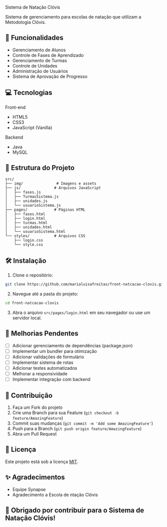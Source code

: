 Sistema de Natação Clóvis

Sistema de gerenciamento para escolas de natação que utilizam a Metodologia Clóvis.

## 🚀 Funcionalidades

- Gerenciamento de Alunos
- Controle de Fases de Aprendizado
- Gerenciamento de Turmas
- Controle de Unidades
- Administração de Usuários
- Sistema de Aprovação de Progresso

## 💻 Tecnologias
Front-end 

- HTML5
- CSS3
- JavaScript (Vanilla)

Backend
- Java
- MySQL

## 📁 Estrutura do Projeto

```
src/
├── img/               # Imagens e assets
├── js/               # Arquivos JavaScript
│   ├── fases.js
│   ├── TurmasSistema.js
│   ├── unidades.js
│   └── usuarioSistema.js
├── pages/            # Páginas HTML
│   ├── fases.html
│   ├── login.html
│   ├── turmas.html
│   ├── unidades.html
│   └── usuarioSistema.html
└── styles/           # Arquivos CSS
    ├── login.css
    └── style.css
```

## 🛠️ Instalação

1. Clone o repositório:
```bash
git clone https://github.com/marialuisafreitas/front-natcacao-clovis.git
```

2. Navegue até a pasta do projeto:
```bash
cd front-natcacao-clovis
```

3. Abra o arquivo `src/pages/login.html` em seu navegador ou use um servidor local.

## 🔧 Melhorias Pendentes

- [ ] Adicionar gerenciamento de dependências (package.json)
- [ ] Implementar um bundler para otimização
- [ ] Adicionar validações de formulário
- [ ] Implementar sistema de rotas
- [ ] Adicionar testes automatizados
- [ ] Melhorar a responsividade
- [ ] Implementar integração com backend

## 👥 Contribuição

1. Faça um Fork do projeto
2. Crie uma Branch para sua Feature (`git checkout -b feature/AmazingFeature`)
3. Commit suas mudanças (`git commit -m 'Add some AmazingFeature'`)
4. Push para a Branch (`git push origin feature/AmazingFeature`)
5. Abra um Pull Request

## 📝 Licença

Este projeto está sob a licença [MIT](https://choosealicense.com/licenses/mit/).

## ✨ Agradecimentos

- Equipe Synapse
- Agradecimento a Escola de ntação Clóvis

## 🌟 Obrigado por contribuir para o Sistema de Natação Clóvis!
